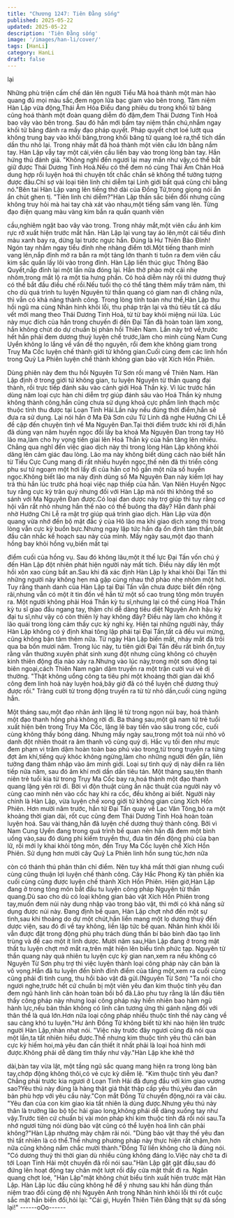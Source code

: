 ```yaml
---
title: "Chương 1247: Tiên Đằng sống"
published: 2025-05-22
updated: 2025-05-22
description: 'Tiên Đằng sống'
image: '/images/han-li/cover/'
tags: [HanLi]
category: HanLi
draft: false
---
```


lại

Những phù triện cấm chế dán lên người Tiểu Mã hoá thành một
màn hào quang đủ mọi màu sắc,đem ngọn lửa bạc giam vào bên
trong.
Tâm niệm Hàn Lập vừa động,Thái Âm Hỏa Điểu đang phiêu du
trong khối tử băng cũng hoá thành một đoàn quang diễm đỏ
đậm,đem Thái Dương Tinh Hoả bao vây vào bên trong.
Sau đó hắn mới bấm tay niệm thần chú,nhắm ngay khối tử băng
đánh ra mấy đạo pháp quyết.
Pháp quyết chợt loé lướt qua không trung bay vào khối
băng,trong khối băng tử quang loé ra,thể tích dần dần thu nhỏ lại.
Trong nháy mắt đã hoá thành một viên cầu lớn bằng nắm tay.
Hàn Lập vẫy tay một cái,viên cầu liền bay vào trong lòng bàn tay.
Hắn hứng thú đánh giá.
"Không nghĩ đến ngươi lại may mắn như vậy,có thể bắt giữ được
Thái Dương Tinh Hoả.Nếu có thể đem nó cùng Thái Âm Chân
Hoả dung hợp rồi luyện hoá thì chuyện tốt chắc chắn sẽ không
thể tưởng tượng được đâu.Chỉ sợ vài loại tiên linh chi diễm tại
Linh giới bất quá cũng chỉ bằng nó."Bên tai Hàn Lập vang lên
tiếng thở dài của Đồng Tử,trong giọng nói ẩn ẩn chút ghen tị.
"Tiên linh chi diễm?"Hàn Lập thần sắc biến đổi nhưng cũng không
truy hỏi mà hai tay chà xát vào nhau,một tiếng sấm vang lên.
Từng đạo điện quang màu vàng kim bắn ra quấn quanh viên

cầu,nghiêm ngặt bao vây vào trong.
Trong nháy mắt,một viên cầu ánh kim rực rỡ xuất hiện trước mắt
hắn.
Hàn Lập lại vung tay áo lên,một cái tiểu đỉnh màu xanh bay ra,
dừng lại trước ngực hắn.
Đúng là Hư Thiên Bảo Đỉnh!
Ngón tay nhắm ngay tiểu đỉnh nhẹ nhàng điểm tới.Một tiếng thanh
minh vang lên,nắp đỉnh mở ra bắn ra một tảng lớn thanh ti tuôn ra
đem viên cầu kim sắc quấn lấy lôi vào trong đỉnh.
Hàn Lập liền thúc giục Thông Bảo Quyết,nắp đỉnh lại một lần nữa
đóng lại.
Hắn thở phào một cái nhẹ nhõm,trong mắt lộ ra một tia hưng
phấn.
Có hoả diễm này rồi thì dương thuỷ có thể bắt đầu điều chế
rồi.Nếu tuổi thọ có thể tăng thêm mấy trăm năm, thì cho dù quá
trình tu luyện Nguyên từ thần quang có giam nan đi chăng nữa,
thì vẫn có khả năng thành công.
Trong lòng tính toán như thế,Hàn Lập thu hồi ngũ ma cùng Nhân
hình khôi lỗi, thu pháp trận lại và thủ tiêu tất cả dấu vết mới mang
theo Thái Dương Tinh Hoả, từ từ bay khỏi miệng núi lửa.
Lúc này mục đích của hắn trong chuyến đi đến Đại Tấn đã hoàn
toàn làm xong, hắn không chút do dự chuẩn bị phản hồi Thiên
Nam.
Lần này trở về,trước hết hắn phải đem dương thuỷ luyện chế
trước,làm cho mình cùng Nam Cung Uyển không lo lắng về vấn
đề thọ nguyên, rổi đem khe không giam trong Truỵ Ma Cốc luyện
chế thành giới tử không gian.Cuối cùng đem các linh hồn trong
Quỷ La Phiên luyện chế thành không gian bảo vật Xích Hồn
Phiên.

Dùng phiên này đem thu hồi Nguyên Từ Sơn rồi mang về Thiên
Nam. Hàn Lập định ở trong giới tử không gian, tu luyện Nguyên
từ thần quang đại thành, rồi trực tiếp đánh sâu vào cảnh giới Hoá
Thần kỳ.
Vì lúc trước hắn dùng năm loại cực hàn chi diễm trợ giúp đánh
sâu vào Hoá Thần kỳ nhưng không thành công,hắn cũng chưa sử
dụng khoả cực phẩm linh thạch mộc thuộc tính thu được tại Loạn
Tinh Hải.Lần này nếu đúng thời điểm,hắn sẽ đưa ra sử dụng.
Lại nói hắn ở Ma Đà Sơn cứu Tử Linh đã nghe Hướng Chi Lễ đề
cập đến chuyện tình về Ma Nguyên Đan.Tại thời điểm trước khi
rời đi,hắn đã dùng vạn năm huyền ngọc đổi lấy ba khoả Ma
Nguyên Đan trong tay Hô lão ma,làm cho hy vọng tiến giai lên
Hoá Thần kỳ của hắn tăng lên nhiều.
Chẳng qua nghĩ đến việc giao dịch này thì trong lòng Hàn Lập
không khỏi dâng lên cảm giác đau lòng.
Lão ma này không biết dùng cách nào biết hắn từ Tiểu Cực Cung
mang đi rất nhiều huyền ngọc,thế nên đã thi triển công phu sư tử
ngoạm một hơi lấy đi của hắn cơ hồ gần một nửa số huyền
ngọc.Không biết lão ma này định dùng số Ma Nguyên Đan này
kiếm lợi hay trả thù hắn lúc trước phá hoại việc nạp thiếp của
hắn.
Vạn Niên Huyền Ngọc tuy rằng cực kỳ trân quý nhưng đối với
Hàn Lập mà nói thì không thể so sánh với Ma Nguyên Đan
được.Có loại đan dược này trợ giúp thì tuy rằng cơ hội vẫn rất
nhỏ nhưng hắn thế nào có thể buông tha đây?
Hắn đành phải nhờ Hướng Chi Lễ ra mặt trợ giúp quá trình giao
dịch.
Hàn Lập vừa độn quang vừa nhớ đến bộ mặt đắc ý của Hô lão
ma khi giao dịch xong thì trong lòng vẫn cực kỳ buồn bực.Nhưng
ngay lập tức hắn đạ ổn định tâm thần,bắt đầu cân nhắc kế hoạch
sau này của mình.
Mấy ngày sau,một đạo thanh hồng bay khỏi hồng vụ,biến mất tại

điểm cuối của hồng vụ.
Sau đó không lâu,một ít thế lực Đại Tấn vốn chú ý đến Hàn Lập
đột nhiên phát hiện người này mất tích.
Điều này dấy lên một hồi xôn xao cùng bất an.Sau khi đã xác định
Hàn Lập ly khai khỏi Đại Tấn thì những người này không hẹn mà
gặp cùng nhau thở phào nhẹ nhõm một hơi.
Tuy rằng thanh danh của Hàn Lập tại Đại Tấn vẫn chưa được biết
đến rộng rãi,nhưng vẫn có một ít tin đồn về hắn từ một số cao
trung tông môn truyền ra.
Một người không phải Hoá Thần kỳ tu sĩ,nhưng lại có thể cùng
Hoá Thần kỳ tu sĩ giao đấu ngang tay, thậm chí dễ dàng tiêu diệt
Nguyên Anh hậu kỳ đại tu sĩ,như vậy có còn thiên lý hay không
đây?
Điều này làm cho không ít lão quái trong lòng cảm thấy cực kỳ
nghi kỵ.
Hiện tại những người này, thấy Hàn Lập không có ý định khai
tông lập phái tại Đại Tấn,tất cả đều vui mừng, cũng không bận
tâm thêm nữa.
Từ ngày Hàn Lập biến mất, nháy mắt đã trôi qua ba bốn mươi
năm.
Trong lúc này, tu tiên giới Đại Tấn đều rất bình ổn,tuy rằng vẫn
thường xuyên phát sinh xung đột nhưng cũng không có chuyện
kinh thiên động địa nào xảy ra.Nhưng vào lúc này,trong một sơn
động tại biên ngoại,cách Thiên Nam ngàn dặm truyền ra một trận
cười vui vẻ dị thường.
"Thật không uổng công ta tiêu phí một khoảng thời gian dài khổ
công đem linh hoả này luyện hoá,bây giờ đã có thể luyện chế
dương thuỷ được rồi."
Tràng cười từ trong động truyền ra từ từ nhỏ dần,cuối cùng
ngừng hẳn.

Một tháng sau,một đạo nhân ảnh lặng lẽ từ trong ngọn núi bay,
hoá thành một đạo thanh hồng phá không rời đi.
Ba tháng sau,một gã nam tử trẻ tuổi xuất hiện bên trong Trụy Ma
Cốc, lặng lẽ bay tiến vào sâu trong cốc, cuối cùng không thấy
bóng dáng.
Nhưng mấy ngày sau,trong một toà núi nhỏ vô danh đột nhiên
thoát ra âm thanh vô cùng quỷ dị.
Hắc vụ tối đen như mực đem phạm vi trăm dặm hoàn toàn bao
phủ vào trong,từ trong truyền ra từng đợt âm khí,tiếng quỷ khóc
không ngừng,làm cho những người đến gần, liên tưởng đang
thâm nhập vào âm minh giới.
Loại sự tình quỷ dị này diễn ra liên tiếp nửa năm, sau đó âm khí
mới dần dần tiêu tán.
Một tháng sau,tên thanh niên trẻ tuổi kia từ trong Trụy Ma Cốc
bay ra,hoá thành một đạo thanh quang lặng yên rời đi.
Bời vì độn thuật cùng ẩn nặc thuật của người này vô cùng cao
minh nên vào cốc hay khi ra cốc, đều không ai biết.
Người này chính là Hàn Lập, vừa luyện chế xong giới tử không
gian cùng Xích Hồn Phiên.
Hơn mười năm trước, hắn từ Đại Tấn quay về Lạc Vân Tông,bỏ
ra một khoảng thời gian dài, rốt cục cũng đem Thái Dương Tinh
Hoả hoàn toàn luyện hoá.
Sau vài tháng,hắn đã luyện chế dương thuỷ thành công.
Bởi vì Nam Cung Uyển đang trong quá trình bế quan nên hắn đã
đem một bình uống vào,sau đó dùng phi kiếm truyền thư, đưa tin
đến động phủ của bạn lữ, rồi mới ly khai khỏi tông môn, đến Trụy
Ma Cốc luyện chế Xích Hồn Phiên.
Sử dụng hơn mười cây Quỷ La Phiên linh hồn sung túc,hơn nữa

còn có thánh thú phân thân chỉ điểm. Nên tuy khá mất thời gian
nhưng cuối cùng cũng thuận lợi luyện chế thành công.
Cây Hắc Phong Kỳ tàn phiến kia cuối cùng cũng được luyện chế
thành Xích Hồn Phiên.
Hiện giờ,Hàn Lập đang ở trong tông môn bắt đầu tu luyện công
pháp Nguyên từ thần quang.Dù sao cho dù có loại không gian
bảo vật Xích Hồn Phiên trong tay,muốn đem núi này dung nhập
vào trong bảo vật, thì mới có khả năng sử dụng được núi này.
Đang định bế quan, Hàn Lập chợt nhớ đến một sự tình,sau khi
thoáng do dự một chút,hắn liền mang một lọ dương thuỷ đến
dược viện, sau đó đi về tay không, liền lập tức bế quan.
Nhân hình khôi lỗi vẫn được đặt trong động phủ phụ trách dùng
thần bí bảo bình đào tạo linh trùng và đề cao một ít linh dược.
Mười năm sau,Hàn Lập đang ở trong mật thất tu luyện chợt mở
mắt ra,trên mặt hiện lên biểu tình phức tạp.
Nguyên từ thần quang này quả nhiên tu luyện cực kỳ gian
nan,xem ra nếu không có Nguyên Từ Sơn phụ trợ thì việc luyện
thành loại công pháp này căn bản là vô vọng.Hắn đã tu luyện đến
bình đỉnh điểm của tầng một,xem ra cuối cùng cũng phải đi tinh
cung, thu hồi bảo vật đã gửi.(Nguyên Từ Sơn)
"Ta nói cho ngươi nghe,trước hết cứ chuẩn bị một viên yêu đan
kim thuộc tính yêu đan đem ngũ hành linh căn hoàn toàn bồi bổ
đã.Lão phu tuy rằng là lần đầu tiên thấy công pháp này nhưng loại
công pháp này hiển nhiên bao hàm ngũ hành lực,nếu bản thân
không có linh căn tương ứng thì gánh nặng đối với thân thể là quá
lớn.Hơn nữa loại công pháp nhiều thuộc tính thế này càng về sau
càng khó tu luyện."Hư ảnh Đồng Tử không biết từ khi nào hiện
lên trước người Hàn Lập,nhàn nhạt nói.
"Việc này trước đây ngươi cũng đã nói qua một lần,ta tất nhiên
hiểu được.Thế nhưng kim thuộc tính yêu thú căn bản cực kỳ hiếm
hoi,mà yêu đan cần thiết ít nhất phải là loại hoá hình mới
được.Không phải dễ dàng tìm thấy như vậy."Hàn Lập khe khẽ thở

dài,bàn tay vừa lật, một tầng ngũ sắc quang mang hiện ra trong
lòng bàn tay,chớp động không thôi,có vẻ cực kỳ diễm lệ.
"Kim thuộc tính yêu đan?Chẳng phải trước kia ngươi ở Loạn Tinh
Hải đã đụng đầu với kim giao vương sao?Yêu thú này đúng là
hàng thật giá thật thập cấp yêu thú,yêu đan căn bản phù hợp với
yêu cầu này."Con mắt Đồng Tử chuyển động,nói ra vài câu.
"Yêu đan của con kim giao kia tất nhiên là dùng được.Nhưng yêu
thú này thân là trưởng lão bộ tộc hải giao long,không phải dễ
dàng xuống tay như vậy.Trước tiên cứ chuẩn bị vài món pháp khí
kim thuộc tính đã rồi nói sau.Ta nhớ ngươi từng nói dùng bảo vật
cũng có thể luyện hoá linh căn phải không?"Hàn Lập nhướng mày
chậm rãi nói.
"Dùng bảo vật thay thế yêu đan thì tất nhiên là có thể.Thế nhưng
phương pháp này thực hiện rất chậm,hơn nữa cũng không nắm
chắc mười thành."Đồng Tử liền không cho là đúng nói.
"Có dương thuỷ thì thời gian dù nhiều cũng không đáng lo.Việc
này chờ ta đi tới Loạn Tinh Hải một chuyến đã rồi nói sau."Hàn
Lập gật gật đầu,sau đó đứng lên hoạt động tay chân một lượt rồi
đẩy cửa mật thất đi ra.
Ngân quang chợt loé, "Hàn Lập"mặt không chút biểu tình xuất
hiện trước mặt Hàn Lập.
Hàn Lập lúc đầu cũng không hề để ý nhưng sau khi hắn dùng
thần niệm trao đổi cùng đệ nhị Nguyên Anh trong Nhân hình khôi
lỗi thì rốt cuộc sắc mặt hắn biến đổi,hỏi lại:
"Cái gì, Huyền Thiên Tiên Đằng thật sự đã sống lại!"
------oOo------
